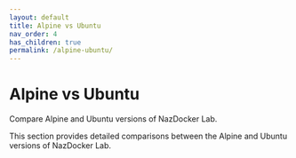 ```yaml
---
layout: default
title: Alpine vs Ubuntu
nav_order: 4
has_children: true
permalink: /alpine-ubuntu/
---
```


# Alpine vs Ubuntu

Compare Alpine and Ubuntu versions of NazDocker Lab.

This section provides detailed comparisons between the Alpine and Ubuntu versions of NazDocker Lab. 